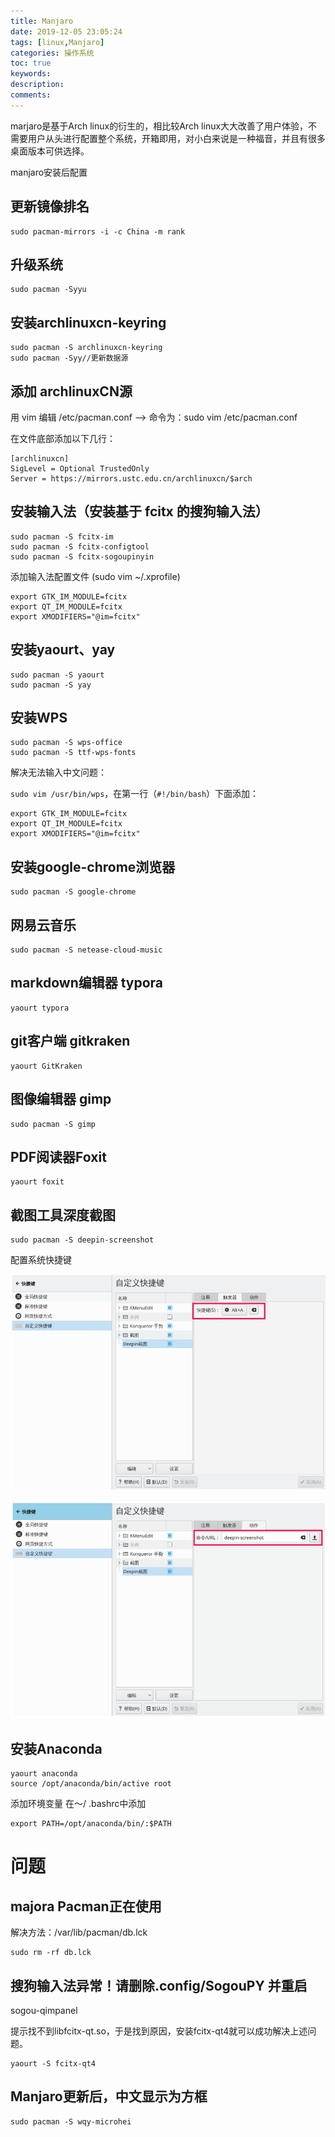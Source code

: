 ```yaml
---
title: Manjaro
date: 2019-12-05 23:05:24
tags: [linux,Manjaro]
categories: 操作系统
toc: true
keywords:
description:
comments: 
---
```


marjaro是基于Arch linux的衍生的，相比较Arch linux大大改善了用户体验，不需要用户从头进行配置整个系统，开箱即用，对小白来说是一种福音，并且有很多桌面版本可供选择。

manjaro安装后配置


## 更新镜像排名


```
sudo pacman-mirrors -i -c China -m rank
```


## 升级系统


```
sudo pacman -Syyu
```


## 安装archlinuxcn-keyring


```
sudo pacman -S archlinuxcn-keyring
sudo pacman -Syy//更新数据源
```


## 添加 archlinuxCN源


用 vim 编辑 /etc/pacman.conf --> 命令为：sudo vim /etc/pacman.conf


在文件底部添加以下几行：


```
[archlinuxcn]
SigLevel = Optional TrustedOnly
Server = https://mirrors.ustc.edu.cn/archlinuxcn/$arch
```


## 安装输入法（安装基于 fcitx 的搜狗输入法）


```
sudo pacman -S fcitx-im
sudo pacman -S fcitx-configtool
sudo pacman -S fcitx-sogoupinyin
```


添加输入法配置文件 (sudo vim ~/.xprofile)


```
export GTK_IM_MODULE=fcitx
export QT_IM_MODULE=fcitx
export XMODIFIERS="@im=fcitx"
```


## 安装yaourt、yay


```
sudo pacman -S yaourt
sudo pacman -S yay
```


## 安装WPS


```
sudo pacman -S wps-office
sudo pacman -S ttf-wps-fonts
```


解决无法输入中文问题：


`sudo vim /usr/bin/wps`，在第一行（`#!/bin/bash`）下面添加：


```
export GTK_IM_MODULE=fcitx
export QT_IM_MODULE=fcitx
export XMODIFIERS="@im=fcitx"
```


## 安装google-chrome浏览器


```
sudo pacman -S google-chrome
```


## 网易云音乐


```
sudo pacman -S netease-cloud-music
```

## markdown编辑器 typora


```
yaourt typora
```


## git客户端 gitkraken


```
yaourt GitKraken
```


## 图像编辑器 gimp


```
sudo pacman -S gimp
```


## PDF阅读器Foxit


```
yaourt foxit
```


## 截图工具深度截图


```
sudo pacman -S deepin-screenshot
```

配置系统快捷键

![9e92caf9-c786-46e9-94be-17ef8ccbec46](Manjaro/9e92caf9-c786-46e9-94be-17ef8ccbec46.jpg)

![dac9ea2f-527f-46d9-8fc5-bf8d9fd70273](Manjaro/dac9ea2f-527f-46d9-8fc5-bf8d9fd70273.png)


## 安装Anaconda

```
yaourt anaconda
source /opt/anaconda/bin/active root
```

添加环境变量
    在〜/ .bashrc中添加

```
export PATH=/opt/anaconda/bin/:$PATH
```


# 问题


## majora Pacman正在使用


解决方法：/var/lib/pacman/db.lck


```
sudo rm -rf db.lck
```


## 搜狗输入法异常！请删除.config/SogouPY 并重启


sogou-qimpanel


提示找不到libfcitx-qt.so，于是找到原因，安装fcitx-qt4就可以成功解决上述问题。


```
yaourt -S fcitx-qt4
```


## Manjaro更新后，中文显示为方框


```
sudo pacman -S wqy-microhei
```

 